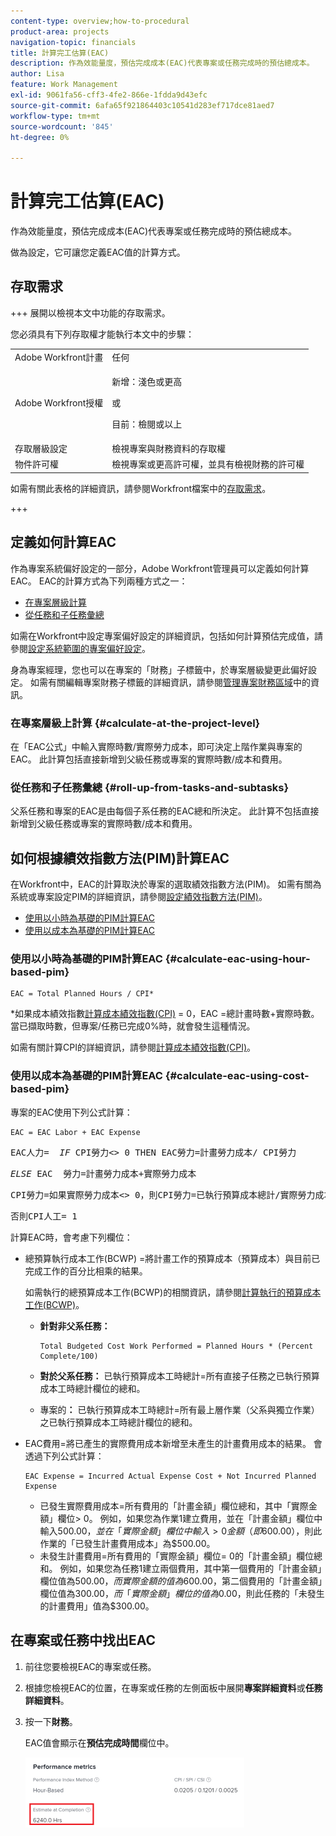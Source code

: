 ```yaml
---
content-type: overview;how-to-procedural
product-area: projects
navigation-topic: financials
title: 計算完工估算(EAC)
description: 作為效能量度，預估完成成本(EAC)代表專案或任務完成時的預估總成本。
author: Lisa
feature: Work Management
exl-id: 9061fa56-cff3-4fe2-866e-1fdda9d43efc
source-git-commit: 6afa65f921864403c10541d283ef717dce81aed7
workflow-type: tm+mt
source-wordcount: '845'
ht-degree: 0%

---
```


# 計算完工估算(EAC)

<!--
<p data-mc-conditions="QuicksilverOrClassic.Draft mode">(NOTE: Linked to the product. Do not change link!) </p>
-->

作為效能量度，預估完成成本(EAC)代表專案或任務完成時的預估總成本。

做為設定，它可讓您定義EAC值的計算方式。 

## 存取需求

+++ 展開以檢視本文中功能的存取需求。

您必須具有下列存取權才能執行本文中的步驟：

<table style="table-layout:auto"> 
 <col> 
 <col> 
 <tbody> 
  <tr> 
   <td role="rowheader">Adobe Workfront計畫</td> 
   <td>任何</td> 
  </tr> 
  <tr> 
   <td role="rowheader">Adobe Workfront授權</td> 
   <td>
   <p>新增：淺色或更高</p>
   <p>或</p>
   <p>目前：檢閱或以上</p></td>  
  </tr> 
  <tr> 
   <td role="rowheader">存取層級設定</td> 
   <td>檢視專案與財務資料的存取權</td> 
  </tr> 
  <tr> 
   <td role="rowheader">物件許可權</td> 
   <td>檢視專案或更高許可權，並具有檢視財務的許可權</td> 
  </tr> 
 </tbody> 
</table>

如需有關此表格的詳細資訊，請參閱Workfront檔案中的[存取需求](/help/quicksilver/administration-and-setup/add-users/access-levels-and-object-permissions/access-level-requirements-in-documentation.md)。

+++

## 定義如何計算EAC

作為專案系統偏好設定的一部分，Adobe Workfront管理員可以定義如何計算EAC。 EAC的計算方式為下列兩種方式之一：

* [在專案層級計算](#calculate-at-the-project-level)
* [從任務和子任務彙總](#roll-up-from-tasks-and-subtasks)

如需在Workfront中設定專案偏好設定的詳細資訊，包括如何計算預估完成值，請參閱[設定系統範圍的專案偏好設定](../../../administration-and-setup/set-up-workfront/configure-system-defaults/set-project-preferences.md)。

身為專案經理，您也可以在專案的「財務」子標籤中，於專案層級變更此偏好設定。 如需有關編輯專案財務子標籤的詳細資訊，請參閱[管理專案財務區域](../../../manage-work/projects/project-finances/manage-project-finance-area.md)中的資訊。

### 在專案層級上計算 {#calculate-at-the-project-level}

在「EAC公式」中輸入實際時數/實際勞力成本，即可決定上階作業與專案的EAC。 此計算包括直接新增到父級任務或專案的實際時數/成本和費用。

### 從任務和子任務彙總 {#roll-up-from-tasks-and-subtasks}

父系任務和專案的EAC是由每個子系任務的EAC總和所決定。 此計算不包括直接新增到父級任務或專案的實際時數/成本和費用。

## 如何根據績效指數方法(PIM)計算EAC

在Workfront中，EAC的計算取決於專案的選取績效指數方法(PIM)。 如需有關為系統或專案設定PIM的詳細資訊，請參閱[設定績效指數方法(PIM)](../../../manage-work/projects/project-finances/set-pim.md)。

* [使用以小時為基礎的PIM計算EAC](#calculate-eac-using-hour-based-pim)
* [使用以成本為基礎的PIM計算EAC](#calculate-eac-using-cost-based-pim)

### 使用以小時為基礎的PIM計算EAC {#calculate-eac-using-hour-based-pim}

```
EAC = Total Planned Hours / CPI*
```

&#42;如果成本績效指數[計算成本績效指數(CPI)](../../../manage-work/projects/project-finances/calculate-cpi.md) = 0，EAC =總計畫時數+實際時數。 當已擷取時數，但專案/任務已完成0%時，就會發生這種情況。

如需有關計算CPI的詳細資訊，請參閱[計算成本績效指數(CPI)](../../../manage-work/projects/project-finances/calculate-cpi.md)。

### 使用以成本為基礎的PIM計算EAC {#calculate-eac-using-cost-based-pim}

專案的EAC使用下列公式計算：

```
EAC = EAC Labor + EAC Expense 
```

<pre>EAC人力=  <em>IF</em> CPI勞力&lt;&gt; 0 THEN EAC勞力=計畫勞力成本/ CPI勞力</pre><pre><em>ELSE</em> EAC  勞力=計畫勞力成本+實際勞力成本</pre><pre>CPI勞力=如果實際勞力成本&lt;&gt; 0，則CPI勞力=已執行預算成本總計/實際勞力成本</pre><pre>否則CPI人工= 1 </pre>計算EAC時，會考慮下列欄位：

* 總預算執行成本工作(BCWP) =將計畫工作的預算成本（預算成本）與目前已完成工作的百分比相乘的結果。

  如需執行的總預算成本工作(BCWP)的相關資訊，請參閱[計算執行的預算成本工作(BCWP)](../../../manage-work/projects/project-finances/calculate-bcwp.md)。

   * **針對非父系任務：**

     ```
     Total Budgeted Cost Work Performed = Planned Hours * (Percent Complete/100)
     ```

   * **對於父系任務：**
已執行預算成本工時總計=所有直接子任務之已執行預算成本工時總計欄位的總和。

   * 專案的&#x200B;**：**
已執行預算成本工時總計=所有最上層作業（父系與獨立作業）之已執行預算成本工時總計欄位的總和。 

* EAC費用=將已產生的實際費用成本新增至未產生的計畫費用成本的結果。 會透過下列公式計算：

  ```
  EAC Expense = Incurred Actual Expense Cost + Not Incurred Planned Expense
  ```

   * 已發生實際費用成本=所有費用的「計畫金額」欄位總和，其中「實際金額」欄位> 0。 例如，如果您為作業1建立費用，並在「計畫金額」欄位中輸入$500.00，並在「實際金額」欄位中輸入> 0金額（即$600.00），則此作業的「已發生計畫費用成本」為$500.00。
   * 未發生計畫費用=所有費用的「實際金額」欄位= 0的「計畫金額」欄位總和。 例如，如果您為任務1建立兩個費用，其中第一個費用的「計畫金額」欄位值為$500.00，而實際金額的值為$600.00，第二個費用的「計畫金額」欄位值為$300.00，而「實際金額」欄位的值為$0.00，則此任務的「未發生的計畫費用」值為$300.00。 

## 在專案或任務中找出EAC

1. 前往您要檢視EAC的專案或任務。
1. 根據您檢視EAC的位置，在專案或任務的左側面板中展開&#x200B;**專案詳細資料**&#x200B;或&#x200B;**任務詳細資料**。

1. 按一下&#x200B;**財務**。 

   EAC值會顯示在&#x200B;**預估完成時間**&#x200B;欄位中。

   ![](assets/eac-highlighted-on-project-350x112.png)
